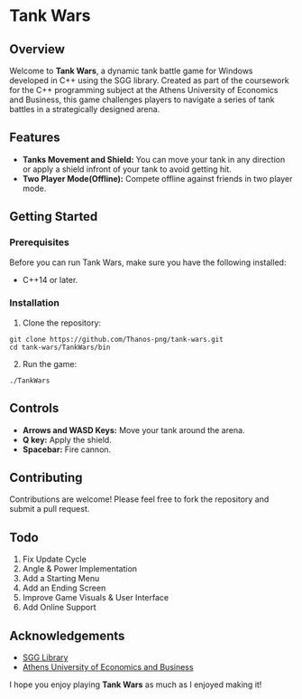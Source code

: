 # Tank Wars

## Overview
Welcome to **Tank Wars**, a dynamic tank battle game for Windows developed in C++ using the SGG library. Created as part of the coursework for the C++ programming subject at the Athens University of Economics and Business, this game challenges players to navigate a series of tank battles in a strategically designed arena.

## Features
- **Tanks Movement and Shield:** You can move your tank in any direction or apply a shield infront of your tank to avoid getting hit.
- **Two Player Mode(Offline):** Compete offline against friends in two player mode.

## Getting Started
### Prerequisites
Before you can run Tank Wars, make sure you have the following installed:
- C++14 or later.

### Installation
1. Clone the repository:
```
git clone https://github.com/Thanos-png/tank-wars.git
cd tank-wars/TankWars/bin
```
2. Run the game:
```
./TankWars
```

## Controls
- **Arrows and WASD Keys:** Move your tank around the arena.
- **Q key:** Apply the shield.
- **Spacebar:** Fire cannon.

## Contributing
Contributions are welcome! Please feel free to fork the repository and submit a pull request.

## Todo
1. Fix Update Cycle
2. Angle & Power Implementation
3. Add a Starting Menu
4. Add an Ending Screen
5. Improve Game Visuals & User Interface
6. Add Online Support

## Acknowledgements
- [SGG Library](https://github.com/cgaueb/sgg)
- [Athens University of Economics and Business](https://www.dept.aueb.gr/en/cs)

I hope you enjoy playing **Tank Wars** as much as I enjoyed making it!
